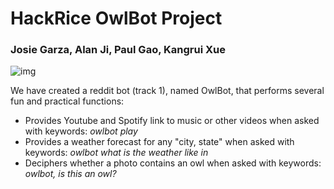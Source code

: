 # **HackRice OwlBot Project**
### Josie Garza, Alan Ji, Paul Gao, Kangrui Xue

![img](https://i.imgur.com/8jKmp0q.jpg)

We have created a reddit bot (track 1), named OwlBot, that performs several fun and practical functions:
- Provides Youtube and Spotify link to music or other videos when asked with keywords: *owlbot play*
- Provides a weather forecast for any "city, state" when asked with keywords: *owlbot what is the weather like in*
- Deciphers whether a photo contains an owl when asked with keywords: *owlbot, is this an owl?*

